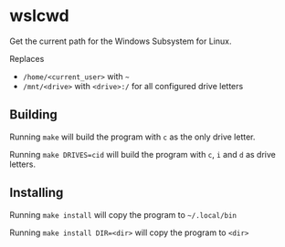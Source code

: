 # wslcwd

Get the current path for the Windows Subsystem for Linux.

Replaces

- `/home/<current_user>` with `~`
- `/mnt/<drive>` with `<drive>:/` for all configured drive letters

## Building

Running `make` will build the program with `c` as the only drive letter.

Running `make DRIVES=cid` will build the program with `c`, `i` and `d` as drive letters.

## Installing

Running `make install` will copy the program to `~/.local/bin`

Running `make install DIR=<dir>` will copy the program to `<dir>`

